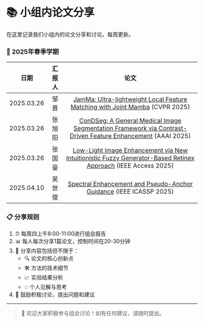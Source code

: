 # 📚 小组内论文分享

在这里记录我们小组内的论文分享和讨论。每周更新。

### 🌟 2025年春季学期

| 日期 | 汇报人 |                                                                                 论文                                                                                 |
| :---: |:--------------:|:------------------------------------------------------------------------------------------------------------------------------------------------------------------:|
| 2025.03.26 | 邹晋 |            [JamMa: Ultra-lightweight Local Feature Matching with Joint Mamba](https://arxiv.org/abs/2503.03437) (CVPR 2025)             |
| 2025.03.26 | 张旭阳 |                [ConDSeg: A General Medical Image Segmentation Framework via Contrast-Driven Feature Enhancement](https://arxiv.org/abs/2412.08345) (AAAI 2025)                 |
| 2025.03.26 | 张国豪 |                              [Low-Light Image Enhancement via New Intuitionistic Fuzzy Generator-Based Retinex Approach](index.html?paper=1) (IEEE Access 2025)                               |
| 2025.04.10 | 吴世俊 |                              [Spectral Enhancement and Pseudo-Anchor Guidance](https://arxiv.org/abs/2412.19111) (IEEE ICASSP 2025)                               |



### 📋 分享规则
1. ⏰ 每周四上午8:00-11:00进行组会报告
2. 📊 每人每次分享1篇论文，控制时间在20-30分钟
3. 📝 分享内容包括但不限于：
   - 🔍 论文的核心创新点
   - 🛠️ 方法的技术细节
   - 📈 实验结果分析
   - 💡 个人见解与思考
4. 🤝 鼓励积极讨论，提出问题和建议
---

> 💫 欢迎大家积极参与组会讨论！如有任何建议，请随时提出。
